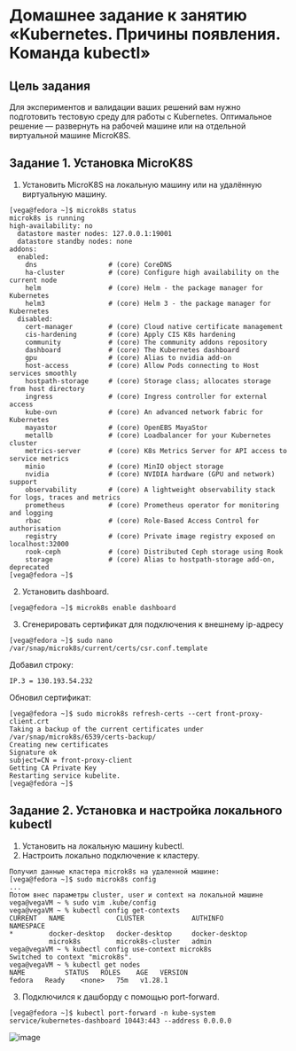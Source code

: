 # Домашнее задание к занятию «Kubernetes. Причины появления. Команда kubectl»

## Цель задания
Для экспериментов и валидации ваших решений вам нужно подготовить тестовую среду для работы с Kubernetes. Оптимальное решение — развернуть на рабочей машине или на отдельной виртуальной машине MicroK8S.

## Задание 1. Установка MicroK8S
1. Установить MicroK8S на локальную машину или на удалённую виртуальную машину.
```
[vega@fedora ~]$ microk8s status
microk8s is running
high-availability: no
  datastore master nodes: 127.0.0.1:19001
  datastore standby nodes: none
addons:
  enabled:
    dns                  # (core) CoreDNS
    ha-cluster           # (core) Configure high availability on the current node
    helm                 # (core) Helm - the package manager for Kubernetes
    helm3                # (core) Helm 3 - the package manager for Kubernetes
  disabled:
    cert-manager         # (core) Cloud native certificate management
    cis-hardening        # (core) Apply CIS K8s hardening
    community            # (core) The community addons repository
    dashboard            # (core) The Kubernetes dashboard
    gpu                  # (core) Alias to nvidia add-on
    host-access          # (core) Allow Pods connecting to Host services smoothly
    hostpath-storage     # (core) Storage class; allocates storage from host directory
    ingress              # (core) Ingress controller for external access
    kube-ovn             # (core) An advanced network fabric for Kubernetes
    mayastor             # (core) OpenEBS MayaStor
    metallb              # (core) Loadbalancer for your Kubernetes cluster
    metrics-server       # (core) K8s Metrics Server for API access to service metrics
    minio                # (core) MinIO object storage
    nvidia               # (core) NVIDIA hardware (GPU and network) support
    observability        # (core) A lightweight observability stack for logs, traces and metrics
    prometheus           # (core) Prometheus operator for monitoring and logging
    rbac                 # (core) Role-Based Access Control for authorisation
    registry             # (core) Private image registry exposed on localhost:32000
    rook-ceph            # (core) Distributed Ceph storage using Rook
    storage              # (core) Alias to hostpath-storage add-on, deprecated
[vega@fedora ~]$ 
```

2. Установить dashboard.
```
[vega@fedora ~]$ microk8s enable dashboard
```
3. Сгенерировать сертификат для подключения к внешнему ip-адресу
```
[vega@fedora ~]$ sudo nano /var/snap/microk8s/current/certs/csr.conf.template 
```
Добавил строку:
```
IP.3 = 130.193.54.232
```
Обновил сертификат:
```
[vega@fedora ~]$ sudo microk8s refresh-certs --cert front-proxy-client.crt
Taking a backup of the current certificates under /var/snap/microk8s/6539/certs-backup/
Creating new certificates
Signature ok
subject=CN = front-proxy-client
Getting CA Private Key
Restarting service kubelite.
[vega@fedora ~]$ 
```
## Задание 2. Установка и настройка локального kubectl

1. Установить на локальную машину kubectl.
2. Настроить локально подключение к кластеру.
```
Получил данные кластера microk8s на удаленной машине:
[vega@fedora ~]$ sudo microk8s config
...
Потом внес параметры cluster, user и context на локальной машине
vega@vegaVM ~ % sudo vim .kube/config
vega@vegaVM ~ % kubectl config get-contexts
CURRENT   NAME             CLUSTER            AUTHINFO         NAMESPACE
*         docker-desktop   docker-desktop     docker-desktop
          microk8s         microk8s-cluster   admin
vega@vegaVM ~ % kubectl config use-context microk8s
Switched to context "microk8s".
vega@vegaVM ~ % kubectl get nodes
NAME          STATUS   ROLES    AGE   VERSION
fedora   Ready    <none>   75m   v1.28.1
```
3. Подключился к дашборду с помощью port-forward.
```
[vega@fedora ~]$ kubectl port-forward -n kube-system service/kubernetes-dashboard 10443:443 --address 0.0.0.0
```
![image](https://github.com/busuek/netology/assets/101875725/293a4711-0973-4f7d-b146-5cae2b8dce2d)
